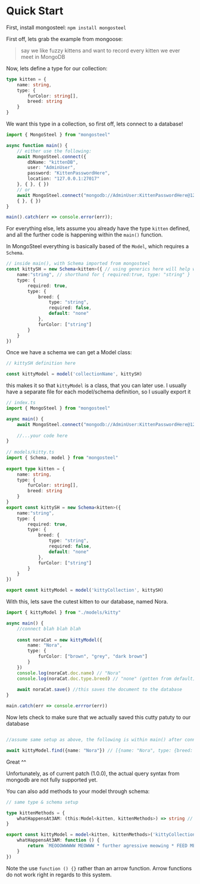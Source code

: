# Quick Start

First, install mongosteel: `npm install mongosteel`

First off, lets grab the example from mongoose:
> say we like fuzzy kittens and want to record every kitten we ever meet in MongoDB

Now, lets define a type for our collection:

```ts
type kitten = {
    name: string,
    type: {
        furColor: string[],
        breed: string        
    }
}
```

We want this type in a collection, so first off, lets connect to a database!

```ts
import { MongoSteel } from "mongosteel"

async function main() {
    // either use the following:
    await MongoSteel.connect({ 
        dbName: "kittenDB", 
        user: "AdminUser", 
        password: "KittenPasswordHere", 
        location: "127.0.0.1:27017"
    }, { }, { })
    // or
    await MongoSteel.connect("mongodb://AdminUser:KittenPasswordHere@127.0.0.1:27017/kittenDB", 
    { }, { })
}

main().catch(err => console.error(err));
```

For everything else, lets assume you already have the type `kitten` defined, and all the further code is happening within the `main()` function.

In MongoSteel everything is basically based of the `Model`, which requires a `Schema`.

```ts
// inside main(), with Schema imported from mongosteel
const kittySH = new Schema<kitten>({ // using generics here will help with typings
    name:"string", // shorthand for { required:true, type: "string" }
    type: {
        required: true,
        type: {
            breed: {
				type: "string",
				required: false,
				default: "none"
			},
            furColor: ["string"]
        }
    }
})
```

Once we have a schema we can get a Model class:

```ts
// kittySH definition here

const kittyModel = model('collectionName', kittySH)

```

this makes it so that `kittyModel` is a class, that you can later use. I usually have a separate file for each model/schema definition, so I usually export it

```ts
// index.ts
import { MongoSteel } from "mongosteel"

async main() {
	await MongoSteel.connect("mongodb://AdminUser:KittenPasswordHere@127.0.0.1:27017/kittenDB")
	
	//...your code here
}
							 
// models/kitty.ts
import { Schema, model } from "mongosteel"
							 
export type kitten = {
    name: string,
    type: {
        furColor: string[],
        breed: string        
    }
}
export const kittySH = new Schema<kitten>({
    name:"string",
    type: {
        required: true,
        type: {
            breed: {
				type: "string",
				required: false,
				default: "none"
			},
            furColor: ["string"]
        }
    }
}) 

export const kittyModel = model('kittyCollection', kittySH)
```

With this, lets save the cutest kitten to our database, named Nora. 

```ts
import { kittyModel } from "./models/kitty"

async main() {
	//connect blah blah blah
	
	const noraCat = new kittyModel({
		name: "Nora",
		type: {
			furColor: ["brown", "grey", "dark brown"]
		}		
	})
	console.log(noraCat.doc.name) // "Nora"
	console.log(noraCat.doc.type.breed) // "none" (gotten from default)
	
	await noraCat.save() //this saves the document to the database
}

main.catch(err => console.errror(err))
```

Now lets check to make sure that we actually saved this cutty patuty to our database

```ts

//assume same setup as above, the following is within main() after connection definition

await kittyModel.find({name: "Nora"}) // [{name: "Nora", type: {breed: "none", furColor: ["brown", "grey", "dark brown"]}}]
```
Great ^^

Unfortunately, as of current patch (1.0.0), the actual query syntax from mongodb are not fully supported yet. 

You can also add methods to your model through schema:

```ts
// same type & schema setup

type kittenMethods = {
    whatHappensAt3AM: (this:Model<kitten, kittenMethods>) => string // as of current patch you need to define 'this' yourself, and there isn't type checking for this, though in the future this may be fixed
}

export const kittyModel = model<kitten, kittenMethods>('kittyCollection', kittySH, {
    whatHappensAt3AM: function () {
        return `MEOOOWWWWW MEOWWW * further agressive meowing * FEED MEEEE!!! I ${this.doc.name} DECLARE THAT THIS IS PURE TORTURE! I HAVE NEVER IN MY LIFE BEEN FED BEFORE!`
    }
})
```

Note the use `function () {}` rather than an arrow function. Arrow functions do not work right in regards to this system.
